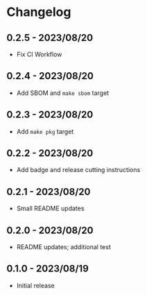 # Changelog

[comment]: # (Changes since last release go here)

## 0.2.5 - 2023/08/20

- Fix CI Workflow

## 0.2.4 - 2023/08/20

- Add SBOM and `make sbom` target

## 0.2.3 - 2023/08/20

- Add `make pkg` target

## 0.2.2 - 2023/08/20

- Add badge and release cutting instructions

## 0.2.1 - 2023/08/20

- Small README updates

## 0.2.0 - 2023/08/20

- README updates; additional test

## 0.1.0 - 2023/08/19

- Initial release
